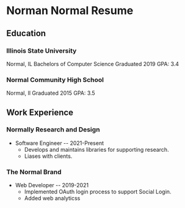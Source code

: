 # Norman Normal Resume

## Education

### Illinois State University
Normal, IL
Bachelors of Computer Science
Graduated 2019
GPA: 3.4


### Normal Community High School
Normal, Il
Graduated 2015
GPA: 3.5

## Work Experience

### Normally Research and Design

- Software Engineer -- 2021-Present
  - Develops and maintains libraries for supporting research.
  - Liases with clients.

### The Normal Brand

- Web Developer -- 2019-2021
  - Implemented OAuth login process to support Social Login.
  - Added web analyticss

